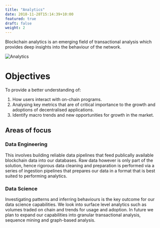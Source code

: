 ```yaml
---
title: "Analytics"
date: 2018-11-28T15:14:39+10:00
featured: true
draft: false
weight: 2
---
```


Blockchain analytics is an emerging field of transactional analysis which provides deep insights into the behaviour of the network.

![Analytics](images/page_images/services.jpeg)

# Objectives

To provide a better understanding of:

1. How users interact with on-chain programs.
2. Analysing key metrics that are of critical importance to the growth and adoptions of decentralised applications.
3. Identify macro trends and new opportunities for growth in the market.

## Areas of focus

### Data Engineering

This involves building reliable data pipelines that feed publically available blockchain data into our databases. Raw data however is only part of the solution, hence rigorous data cleaning and preparation is performed via a series of ingestion pipelines that prepares our data in a format that is best suited to performing analytics.

### Data Science

Investigating patterns and inferring behaviours is the key outcome for our data science capabilities. We look into surface level analytics such as volumes traded on chain and trends for usage and adoption. In future we plan to expand our capabilities into granular transactional analysis, sequence mining and graph-based analysis.